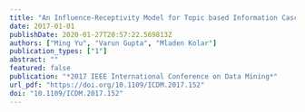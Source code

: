 ```yaml
---
title: "An Influence-Receptivity Model for Topic based Information Cascades"
date: 2017-01-01
publishDate: 2020-01-27T20:57:22.569813Z
authors: ["Ming Yu", "Varun Gupta", "Mladen Kolar"]
publication_types: ["1"]
abstract: ""
featured: false
publication: "*2017 IEEE International Conference on Data Mining*"
url_pdf: "https://doi.org/10.1109/ICDM.2017.152"
doi: "10.1109/ICDM.2017.152"
---
```

